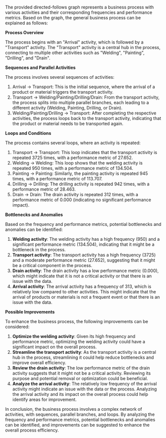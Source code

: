 The provided directed-follows graph represents a business process with various activities and their corresponding frequencies and performance metrics. Based on the graph, the general business process can be explained as follows:

**Process Overview**

The process begins with an "Arrival" activity, which is followed by a "Transport" activity. The "Transport" activity is a central hub in the process, connecting to multiple other activities such as "Welding", "Painting", "Drilling", and "Drain".

**Sequences and Parallel Activities**

The process involves several sequences of activities:

1. Arrival -> Transport: This is the initial sequence, where the arrival of a product or material triggers the transport activity.
2. Transport -> Welding/Painting/Drilling/Drain: From the transport activity, the process splits into multiple parallel branches, each leading to a different activity (Welding, Painting, Drilling, or Drain).
3. Welding/Painting/Drilling -> Transport: After completing the respective activities, the process loops back to the transport activity, indicating that the product or material needs to be transported again.

**Loops and Conditions**

The process contains several loops, where an activity is repeated:

1. Transport -> Transport: This loop indicates that the transport activity is repeated 3725 times, with a performance metric of 27.652.
2. Welding -> Welding: This loop shows that the welding activity is repeated 950 times, with a performance metric of 134.504.
3. Painting -> Painting: Similarly, the painting activity is repeated 945 times, with a performance metric of 113.707.
4. Drilling -> Drilling: The drilling activity is repeated 942 times, with a performance metric of 28.463.
5. Drain -> Drain: The drain activity is repeated 312 times, with a performance metric of 0.000 (indicating no significant performance impact).

**Bottlenecks and Anomalies**

Based on the frequency and performance metrics, potential bottlenecks and anomalies can be identified:

1. **Welding activity**: The welding activity has a high frequency (950) and a significant performance metric (134.504), indicating that it might be a bottleneck in the process.
2. **Transport activity**: The transport activity has a high frequency (3725) and a moderate performance metric (27.652), suggesting that it might be a critical component in the process.
3. **Drain activity**: The drain activity has a low performance metric (0.000), which might indicate that it is not a critical activity or that there is an issue with the data.
4. **Arrival activity**: The arrival activity has a frequency of 313, which is relatively low compared to other activities. This might indicate that the arrival of products or materials is not a frequent event or that there is an issue with the data.

**Possible Improvements**

To enhance the business process, the following improvements can be considered:

1. **Optimize the welding activity**: Given its high frequency and performance metric, optimizing the welding activity could have a significant impact on the overall process.
2. **Streamline the transport activity**: As the transport activity is a central hub in the process, streamlining it could help reduce bottlenecks and improve overall efficiency.
3. **Review the drain activity**: The low performance metric of the drain activity suggests that it might not be a critical activity. Reviewing its purpose and potential removal or optimization could be beneficial.
4. **Analyze the arrival activity**: The relatively low frequency of the arrival activity might indicate an issue with the data or the process. Analyzing the arrival activity and its impact on the overall process could help identify areas for improvement.

In conclusion, the business process involves a complex network of activities, with sequences, parallel branches, and loops. By analyzing the frequency and performance metrics, potential bottlenecks and anomalies can be identified, and improvements can be suggested to enhance the overall process efficiency.